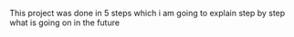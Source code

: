 This project was done in 5 steps which i am going to explain step by step what is going on in the future
